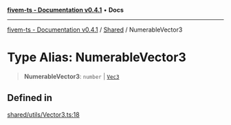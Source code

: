 [**fivem-ts - Documentation v0.4.1**](../../../README.md) • **Docs**

***

[fivem-ts - Documentation v0.4.1](../../../README.md) / [Shared](../README.md) / NumerableVector3

# Type Alias: NumerableVector3

> **NumerableVector3**: `number` \| [`Vec3`](../interfaces/Vec3.md)

## Defined in

[shared/utils/Vector3.ts:18](https://github.com/Purpose-Dev/fivem-ts/blob/main/src/shared/utils/Vector3.ts#L18)
